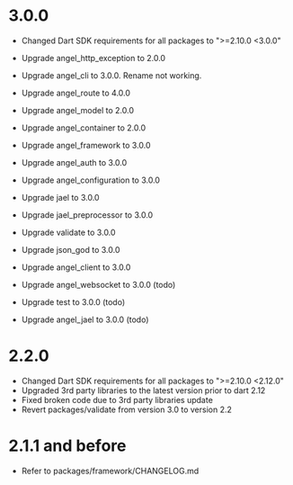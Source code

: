 # 3.0.0
* Changed Dart SDK requirements for all packages to ">=2.10.0 <3.0.0"
* Upgrade angel_http_exception to 2.0.0
* Upgrade angel_cli to 3.0.0. Rename not working.
* Upgrade angel_route to 4.0.0
* Upgrade angel_model to 2.0.0
* Upgrade angel_container to 2.0.0
* Upgrade angel_framework to 3.0.0
* Upgrade angel_auth to 3.0.0
* Upgrade angel_configuration to 3.0.0
* Upgrade jael to 3.0.0
* Upgrade jael_preprocessor to 3.0.0
* Upgrade validate to 3.0.0
* Upgrade json_god to 3.0.0
* Upgrade angel_client to 3.0.0

* Upgrade angel_websocket to 3.0.0 (todo)
* Upgrade test to 3.0.0 (todo)
* Upgrade angel_jael to 3.0.0 (todo)


# 2.2.0
* Changed Dart SDK requirements for all packages to ">=2.10.0 <2.12.0"
* Upgraded 3rd party libraries to the latest version prior to dart 2.12
* Fixed broken code due to 3rd party libraries update
* Revert packages/validate from version 3.0 to version 2.2

# 2.1.1 and before
* Refer to packages/framework/CHANGELOG.md

